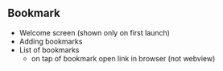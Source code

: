 ## Bookmark

- Welcome screen (shown only on first launch)
- Adding bookmarks
- List of bookmarks
    - on tap of bookmark open link in browser (not webview)



